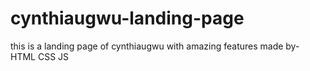 # cynthiaugwu-landing-page
this is a landing page of cynthiaugwu with amazing features made by-
HTML
CSS
JS
